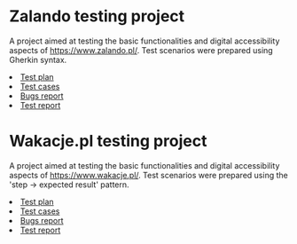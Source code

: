 # Zalando testing project
A project aimed at testing the basic functionalities and digital accessibility aspects of https://www.zalando.pl/. Test scenarios were prepared using Gherkin syntax.
<li><a href="https://docs.google.com/document/d/1z7cWUEtAVSGxO-nqw0GXgy000PapoFHlWTkZmIuCfQw/edit?usp=sharing" target="_blank">Test plan</a></li>
<li><a href="https://github.com/KatarzynaWerner1234/Portfolio-QA/tree/main/Zalando%20-%20test%20cases" target="_blank">Test cases</li>
<li><a href="https://docs.google.com/document/d/1jcQnvCfnrjcH9Kj9JuLMFkp0vrr-IqUiGZMoHkyXidI/edit?usp=sharing" target="_blank">Bugs report</li>
<li><a href="https://docs.google.com/document/d/1fltSgd54VYmgGwXFIQOHePFH20oVwFg-AMuNLQw3MW0/edit?tab=t.0" target="_blank">Test report</a></li>


# Wakacje.pl testing project
A project aimed at testing the basic functionalities and digital accessibility aspects of https://www.wakacje.pl/. Test scenarios were prepared using the 'step -> expected result' pattern.
<li><a href="https://docs.google.com/document/d/1IcP6gw0pxMm9wm1cP2DwVKd0bDklAGmkIIURI6Qg1uY/edit?tab=t.0" target="_blank">Test plan</a></li>
<li><a href="https://docs.google.com/document/d/19lrnNFNSq-lAbPas3FkhxHCHvn5OvxP04iOi8cunNQ8/edit?tab=t.0" target="_blank">Test cases</li>
<li>Bugs report</li>
<li><a href="https://docs.google.com/document/d/19QKJeCYFLwh_kDCMHW1NzRV1afmchQFewc8nlEkD3qk/edit?tab=t.0" target="_blank">Test report</a></li>
